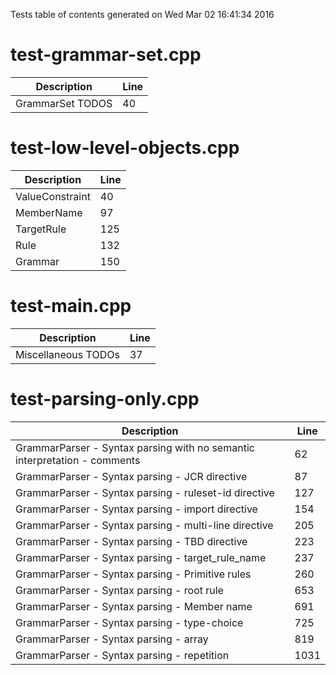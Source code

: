 Tests table of contents generated on Wed Mar 02 16:41:34 2016

# test-grammar-set.cpp
| Description | Line |
|-------------|------|
| GrammarSet TODOS | 40 |

# test-low-level-objects.cpp
| Description | Line |
|-------------|------|
| ValueConstraint | 40 |
| MemberName | 97 |
| TargetRule | 125 |
| Rule | 132 |
| Grammar | 150 |

# test-main.cpp
| Description | Line |
|-------------|------|
| Miscellaneous TODOs | 37 |

# test-parsing-only.cpp
| Description | Line |
|-------------|------|
| GrammarParser - Syntax parsing with no semantic interpretation - comments | 62 |
| GrammarParser - Syntax parsing - JCR directive | 87 |
| GrammarParser - Syntax parsing - ruleset-id directive | 127 |
| GrammarParser - Syntax parsing - import directive | 154 |
| GrammarParser - Syntax parsing - multi-line directive | 205 |
| GrammarParser - Syntax parsing - TBD directive | 223 |
| GrammarParser - Syntax parsing - target_rule_name | 237 |
| GrammarParser - Syntax parsing - Primitive rules | 260 |
| GrammarParser - Syntax parsing - root rule | 653 |
| GrammarParser - Syntax parsing - Member name | 691 |
| GrammarParser - Syntax parsing - type-choice | 725 |
| GrammarParser - Syntax parsing - array | 819 |
| GrammarParser - Syntax parsing - repetition | 1031 |
